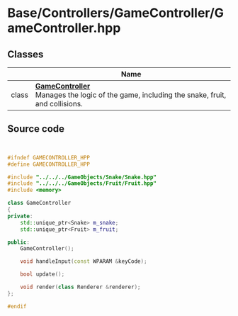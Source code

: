 # Base/Controllers/GameController/GameController.hpp



## Classes

|                | Name           |
| -------------- | -------------- |
| class | **[GameController](Classes/class_game_controller.md)** <br>Manages the logic of the game, including the snake, fruit, and collisions.  |




## Source code

```cpp


#ifndef GAMECONTROLLER_HPP
#define GAMECONTROLLER_HPP

#include "../../../GameObjects/Snake/Snake.hpp"
#include "../../../GameObjects/Fruit/Fruit.hpp"
#include <memory>

class GameController
{
private:
    std::unique_ptr<Snake> m_snake; 
    std::unique_ptr<Fruit> m_fruit; 

public:
    GameController();

    void handleInput(const WPARAM &keyCode);

    bool update();

    void render(class Renderer &renderer);
};

#endif
```
